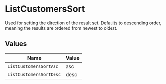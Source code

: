 # ListCustomersSort

Used for setting the direction of the result set. Defaults to descending order, meaning the results are ordered from
newest to oldest.


## Values

| Name                    | Value                   |
| ----------------------- | ----------------------- |
| `ListCustomersSortAsc`  | asc                     |
| `ListCustomersSortDesc` | desc                    |